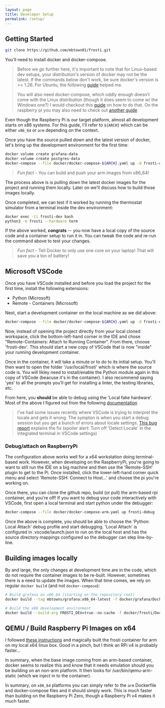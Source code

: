 ```yaml
---
layout: page
title: Developer Setup
permalink: /setup/
---
```


## Getting Started

```bash
git clone https://github.com/mbtown01/frosti.git
```

You'll need to install docker and docker-compose.

> Before we go further here, it's important to note that for Linux-based dev
> setups, your distribution's version of docker may not be the latest. If the
> commands below don't work, be sure docker's version is >= 1.26. For Ubuntu,
> the following [guide](https://www.digitalocean.com/community/tutorials/how-to-install-and-use-docker-on-ubuntu-18-04) helped me.
>
> You will also need docker-compose, which oddly enough doesn't come with the
> Linux distribution (though it does seem to come w/ the Windows one?) I would
> checkout this [guide](https://docs.docker.com/compose/install/) on how to do
> that. On the raspberry pi you may also need to check out [another guide](https://dev.to/rohansawant/installing-docker-and-docker-compose-on-the-raspberry-pi-in-5-simple-steps-3mgl)

Even though the Raspberry Pi is our target platform, almost all development
starts on x86 systems. For this guide, I'll refer to `${ARCH}` which can
be either `x86_64` or `arm` depending on the context.

Once you have the source pulled down and the latest version of docker, let's
bring up the development environment for the first time:

```bash
docker volume create grafana-data
docker volume create postgres-data
docker-compose --file docker/docker-compose-${ARCH}.yaml up -d frosti-dev
```

> _Fun fact -_ You can build and push your arm images from x86_64!

The process above is is pulling down the latest docker images for the project
and running them locally. Later on we'll discuss how to build those images
locally.

Once completed, we can test if it worked by running the thermostat simulator
from a terminal inside the dev environment:

```bash
docker exec -ti frosti-dev bash
python3 -m frosti --hardware term
```

If the above worked, **congrats** -- you now have a local copy of the source
code and a container setup to run it in. You can tweak the code and re-run the
command above to test your changes.

> _Fun fact -_ Tell Docker to only use one core on your laptop! That will
> save you a ton of battery!

## Microsoft VSCode

Once you have VSCode installed and before you load the project for
the first time, install the following extensions:

- Python (Microsoft)
- Remote - Containers (Microsoft)

Next, start a development container on the local machine as we did above:

```bash
docker-compose --file docker/docker-compose-${ARCH}.yaml up -d frosti-dev
```

Now, instead of opening the project directly from your local cloned workspace,
click the bottom-left-hand corner in the IDE and chose "Remote-Containers:
Attach to Running Container". From there, choose 'frosti-dev'. This should start
a new copy of VSCode that is now "inside" your running development container.

Once in the container, it will take a minute or to do to its initial setup.
You'll then want to open the folder '/usr/local/frosti' which is where the source
code is. You will likley need to install/enable the Python module again in
this copy of VSCode (beacuse it's in the container). I also recommend saying
'yes' to all the prompts you'll get for installing a linter, the testing
libraries, etc.

From here, you **should** be able to debug using the 'Local fake hardware'.
Most of the above I figured out from the following [documentation](https://code.visualstudio.com/docs/remote/containers)

> I've had some issues recently where VSCode is trying to interpret the
> locale and gets it wrong. The sympton is when you start a debug session but
> you get a bunch of errors about locale settings. [This bug
> report](https://github.com/microsoft/vscode-remote-release/issues/2169)
> explains the fix (spoiler alert: Turn off 'Detect Locale' in the integrated
> terminal in VSCode settings)

### Debug/attach on RaspberryPi

The configuration above works well for a x64 workstation doing
terminal-based work. However, when developing on the RaspberryPi, you're
going to want to still run the IDE on a big machine and then use the
'Remote-SSH' plugin to get to the Pi. Once installed, click the
lower-left-hand corner quick menu and select 'Remote-SSH: Connect to
Host...' and choose the pi you're working on.

Once there, you can clone the github repo, build (or pull) the arm-based
rpi container, and you're off! If you want to debug your code interactively
with VSCode, first open a local terminal and start python under the debugger:

```bash
docker-compose --file docker/docker-compose-arm.yaml up frosti-debug
```

Once the above is complete, you should be able to choose the 'Python: Local
Attach' debug profile and start debugging. 'Local Attach' is configured in
.vscode/launch.json to run on the local host and has the source directory
mappings configured so the debugger can step line-by-line.

## Building images locally

By and large, the only changes at development time are in the code, which do
not require the container images to be re-built. However, sometimes there is
a need to update the images. When that time comes, we rely on regular
`docker build` (and not `docker-compose`):

```bash
# Build grafana on x86_64 (starting on the repository root)
docker build --tag mbtowns/grafana:x86_64-latest -f docker/grafana/Dockerfile.x86_64 docker/

# Build the x86 development environment
docker build --build-arg FROSTI_DEV=true--no-cache -f docker/frosti/Dockerfile.x86_64 docker/
```

## QEMU / Build Raspberry Pi Images on x64

I followed [these
instructions](https://matchboxdorry.gitbooks.io/matchboxblog/content/blogs/build_and_run_arm_images.html)
and magically built the frosti container for arm on my local x64 linux box.
Good in a pinch, but I think an RPi v4 is probably faster...

In summary, when the base image coming from an arm-based container, docker
seems to realize this and know that it needs emulation should you be
building on an non-arm platform. It then looks for /usr/bin/qemu-arm-static
(which we inject in to the container).

In summary, on `x86_64` platforms you can simply refer to the `arm` Dockerfile
and docker-compose files and it should simply work. This is much faster than
building on the Raspberry Pi Zero, though a Raspberry Pi v4 makes it much
faster.
